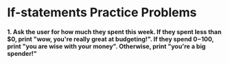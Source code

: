 # If-statements Practice Problems

#### 1. Ask the user for how much they spent this week. If they spent less than $0, print "wow, you're really great at budgeting!". If they spend $0-$100, print "you are wise with your money". Otherwise, print "you're a big spender!"
